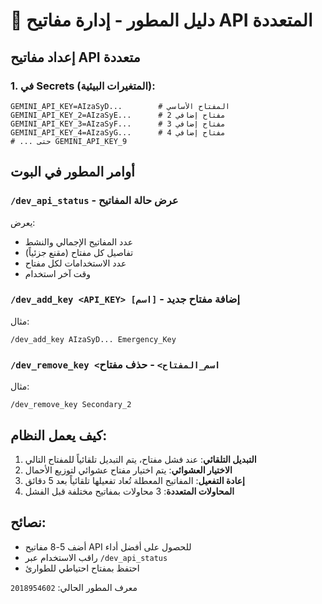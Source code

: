 
# 🔑 دليل المطور - إدارة مفاتيح API المتعددة

## إعداد مفاتيح API متعددة

### 1. في Secrets (المتغيرات البيئية):
```
GEMINI_API_KEY=AIzaSyD...        # المفتاح الأساسي
GEMINI_API_KEY_2=AIzaSyE...      # مفتاح إضافي 2  
GEMINI_API_KEY_3=AIzaSyF...      # مفتاح إضافي 3
GEMINI_API_KEY_4=AIzaSyG...      # مفتاح إضافي 4
# ... حتى GEMINI_API_KEY_9
```

## أوامر المطور في البوت

### `/dev_api_status` - عرض حالة المفاتيح
يعرض:
- عدد المفاتيح الإجمالي والنشط
- تفاصيل كل مفتاح (مقنع جزئياً)
- عدد الاستخدامات لكل مفتاح
- وقت آخر استخدام

### `/dev_add_key <API_KEY> [اسم]` - إضافة مفتاح جديد
مثال:
```
/dev_add_key AIzaSyD... Emergency_Key
```

### `/dev_remove_key <اسم_المفتاح>` - حذف مفتاح
مثال:
```
/dev_remove_key Secondary_2
```

## كيف يعمل النظام:

1. **التبديل التلقائي**: عند فشل مفتاح، يتم التبديل تلقائياً للمفتاح التالي
2. **الاختيار العشوائي**: يتم اختيار مفتاح عشوائي لتوزيع الأحمال
3. **إعادة التفعيل**: المفاتيح المعطلة تُعاد تفعيلها تلقائياً بعد 5 دقائق
4. **المحاولات المتعددة**: 3 محاولات بمفاتيح مختلفة قبل الفشل

## نصائح:

- أضف 5-8 مفاتيح API للحصول على أفضل أداء
- راقب الاستخدام عبر `/dev_api_status`
- احتفظ بمفتاح احتياطي للطوارئ

معرف المطور الحالي: `2018954602`
